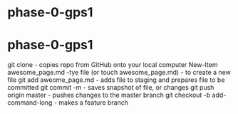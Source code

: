 # phase-0-gps1

# phase-0-gps1
git clone - copies repo from GitHub onto your local computer
New-Item awesome_page.md -tye file (or touch awesome_page.md) - to create a new file
git add aweome_page.md - adds file to staging and prepares file to be committed
git commit -m - saves snapshot of file, or changes
git push origin master - pushes changes to the master branch
git checkout -b add-command-long - makes a feature branch
